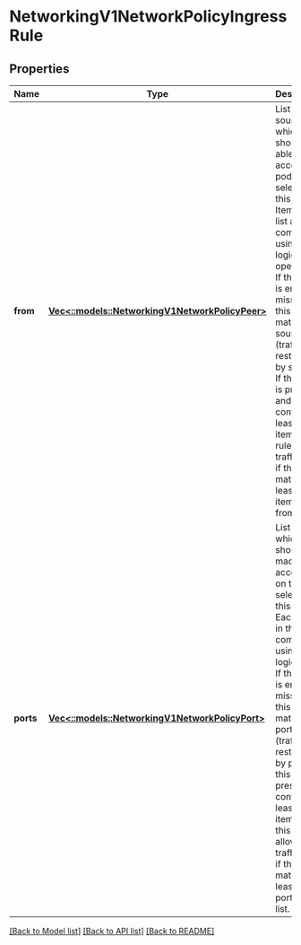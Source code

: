 # NetworkingV1NetworkPolicyIngressRule

## Properties
Name | Type | Description | Notes
------------ | ------------- | ------------- | -------------
**from** | [**Vec<::models::NetworkingV1NetworkPolicyPeer>**](io.k8s.kubernetes.pkg.apis.networking.v1.NetworkPolicyPeer.md) | List of sources which should be able to access the pods selected for this rule. Items in this list are combined using a logical OR operation. If this field is empty or missing, this rule matches all sources (traffic not restricted by source). If this field is present and contains at least on item, this rule allows traffic only if the traffic matches at least one item in the from list. | [optional] [default to null]
**ports** | [**Vec<::models::NetworkingV1NetworkPolicyPort>**](io.k8s.kubernetes.pkg.apis.networking.v1.NetworkPolicyPort.md) | List of ports which should be made accessible on the pods selected for this rule. Each item in this list is combined using a logical OR. If this field is empty or missing, this rule matches all ports (traffic not restricted by port). If this field is present and contains at least one item, then this rule allows traffic only if the traffic matches at least one port in the list. | [optional] [default to null]

[[Back to Model list]](../README.md#documentation-for-models) [[Back to API list]](../README.md#documentation-for-api-endpoints) [[Back to README]](../README.md)


